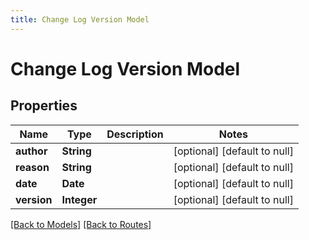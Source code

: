 ```yaml
---
title: Change Log Version Model
---
```


# Change Log Version Model
## Properties

| Name | Type | Description | Notes |
|------------ | ------------- | ------------- | -------------|
| **author** | **String** |  | [optional] [default to null] |
| **reason** | **String** |  | [optional] [default to null] |
| **date** | **Date** |  | [optional] [default to null] |
| **version** | **Integer** |  | [optional] [default to null] |

[[Back to Models]](../overview#models) [[Back to Routes]](../overview#routes)

